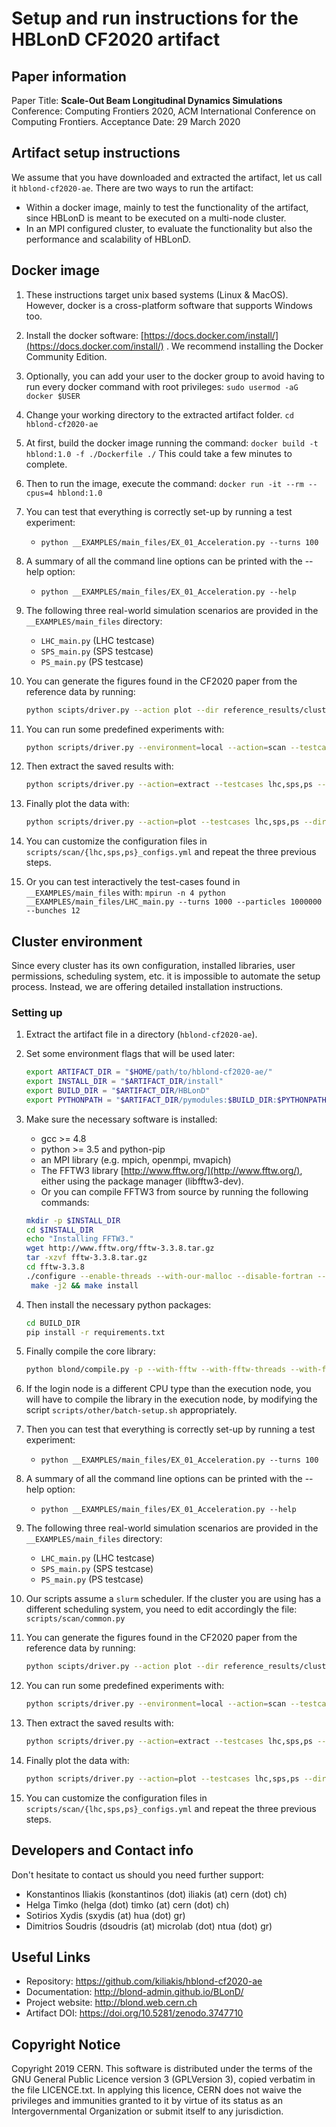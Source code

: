 
# Setup and run instructions for the HBLonD CF2020 artifact

## Paper information
Paper Title: **Scale-Out Beam Longitudinal Dynamics Simulations**
Conference: Computing Frontiers 2020, ACM International Conference on Computing Frontiers.
Acceptance Date: 29 March 2020

## Artifact setup instructions
We assume that you have downloaded and extracted the artifact, let us call it `hblond-cf2020-ae`. There are two ways to run the artifact: 
- Within a docker image, mainly to test the functionality of the artifact,  since HBLonD is meant to be executed on a multi-node cluster. 
- In an MPI configured cluster, to evaluate the functionality but also the performance and scalability of HBLonD.

## Docker image

1. These instructions target unix based systems (Linux & MacOS). However, docker is a cross-platform software that supports Windows too.  

1. Install the docker software: [https://docs.docker.com/install/](https://docs.docker.com/install/) . We recommend installing the Docker Community Edition. 

1. Optionally, you can add your user to the docker group to avoid having to run every docker command with root privileges: 
`sudo usermod -aG docker $USER` 

1. Change your working directory to the extracted artifact folder.
`cd hblond-cf2020-ae`

1. At first, build the docker image running the command:
`docker build -t hblond:1.0 -f ./Dockerfile ./`
This could take a few minutes to complete. 

1. Then to run the image, execute the command:
`docker run -it --rm --cpus=4 hblond:1.0`

1. You can test that everything is correctly set-up by running a test experiment:
	- `python __EXAMPLES/main_files/EX_01_Acceleration.py --turns 100`

1. A summary of all the command line options can be printed with the --help option:
	- `python __EXAMPLES/main_files/EX_01_Acceleration.py --help`

1. The following three real-world simulation scenarios are provided in the `__EXAMPLES/main_files` directory:
	- `LHC_main.py` (LHC testcase)
	- `SPS_main.py` (SPS testcase)
	- `PS_main.py` (PS testcase)

1. You can generate the figures found in the CF2020 paper from the reference data by running: 
	```bash
	python scipts/driver.py --action plot --dir reference_results/cluster
	```

1. You can run some predefined experiments with:
	```bash
	python scripts/driver.py --environment=local --action=scan --testcases lhc,sps,ps --dir ./results
	```

1. Then extract the saved results with:
	```bash
	python scripts/driver.py --action=extract --testcases lhc,sps,ps --dir ./results/local
	```

1. Finally plot the data with:
	```bash
	python scripts/driver.py --action=plot --testcases lhc,sps,ps --dir ./results/local
	```

1. You can customize the configuration files in `scripts/scan/{lhc,sps,ps}_configs.yml` and repeat the three previous steps.

1. Or you can test interactively the test-cases found in `__EXAMPLES/main_files` with:
`mpirun -n 4 python __EXAMPLES/main_files/LHC_main.py --turns 1000 --particles 1000000 --bunches 12`

## Cluster environment

Since every cluster has its own configuration, installed libraries, user permissions, scheduling system, etc. it is impossible to automate the setup process. Instead, we are offering detailed installation instructions.

### Setting up
1. Extract the artifact file in a directory (`hblond-cf2020-ae`).
1. Set some environment flags that will be used later:
	```bash
	export ARTIFACT_DIR = "$HOME/path/to/hblond-cf2020-ae/"
	export INSTALL_DIR = "$ARTIFACT_DIR/install"
	export BUILD_DIR = "$ARTIFACT_DIR/HBLonD"
	export PYTHONPATH = "$ARTIFACT_DIR/pymodules:$BUILD_DIR:$PYTHONPATH"
	```
1. Make sure the necessary software is installed: 
	- gcc >= 4.8
	- python >= 3.5 and python-pip
	- an MPI library (e.g. mpich, openmpi, mvapich)
	- The FFTW3 library  [http://www.fftw.org/](http://www.fftw.org/), either using the package manager (libfftw3-dev). 
	- Or you can compile FFTW3 from source by running the following commands:
	```bash
	mkdir -p $INSTALL_DIR
	cd $INSTALL_DIR
	echo "Installing FFTW3."
 	wget http://www.fftw.org/fftw-3.3.8.tar.gz
 	tar -xzvf fftw-3.3.8.tar.gz
 	cd fftw-3.3.8
 	./configure --enable-threads --with-our-malloc --disable-fortran --enable-shared
 	 make -j2 && make install
	```
1. Then install the necessary python packages:
	```bash
	cd BUILD_DIR
	pip install -r requirements.txt
	```
1. Finally compile the core library:
	```bash
	python blond/compile.py -p --with-fftw --with-fftw-threads --with-fftw-lib=$INSTALL_DIR/lib --with-fftw-header=$INSTALL_DIR/include
	```
1. If the login node is a different CPU type than the execution node, you will have to compile the library in the execution node, by modifying the script `scripts/other/batch-setup.sh` appropriately. 

1. Then you can test that everything is correctly set-up by running a test experiment:
	- `python __EXAMPLES/main_files/EX_01_Acceleration.py --turns 100`
1. A summary of all the command line options can be printed with the --help option:
	- `python __EXAMPLES/main_files/EX_01_Acceleration.py --help`
1. The following three real-world simulation scenarios are provided in the `__EXAMPLES/main_files` directory:
	- `LHC_main.py` (LHC testcase)
	- `SPS_main.py` (SPS testcase)
	- `PS_main.py` (PS testcase)

1. Our scripts assume a `slurm` scheduler. If the cluster you are using has a different scheduling system, you need to edit accordingly the file: `scripts/scan/common.py` 

1. You can generate the figures found in the CF2020 paper from the reference data by running: 
	```bash
	python scipts/driver.py --action plot --dir reference_results/cluster
	```

1. You can run some predefined experiments with:
	```bash
	python scripts/driver.py --environment=local --action=scan --testcases lhc,sps,ps --dir ./results
	```

1. Then extract the saved results with:
	```bash
	python scripts/driver.py --action=extract --testcases lhc,sps,ps --dir ./results/local
	```

1. Finally plot the data with:
	```bash
	python scripts/driver.py --action=plot --testcases lhc,sps,ps --dir ./results/local
	```

1. You can customize the configuration files in `scripts/scan/{lhc,sps,ps}_configs.yml` and repeat the three previous steps.

## Developers and Contact info
Don't hesitate to contact us should you need further support:
- Konstantinos Iliakis (konstantinos (dot) iliakis (at) cern (dot) ch)
- Helga Timko (helga (dot) timko (at) cern (dot) ch)
- Sotirios Xydis (sxydis (at) hua (dot) gr)
- Dimitrios Soudris (dsoudris (at) microlab (dot) ntua (dot) gr)

## Useful Links
- Repository: https://github.com/kiliakis/hblond-cf2020-ae
- Documentation: http://blond-admin.github.io/BLonD/
- Project website: http://blond.web.cern.ch
- Artifact DOI: https://doi.org/10.5281/zenodo.3747710

## Copyright Notice
 Copyright 2019 CERN. This software is distributed under the terms of the GNU General Public Licence version 3 (GPLVersion 3), copied verbatim in the file LICENCE.txt. In applying this licence, CERN does not waive the privileges and immunities granted to it by virtue of its status as an Intergovernmental Organization or submit itself to any jurisdiction.

